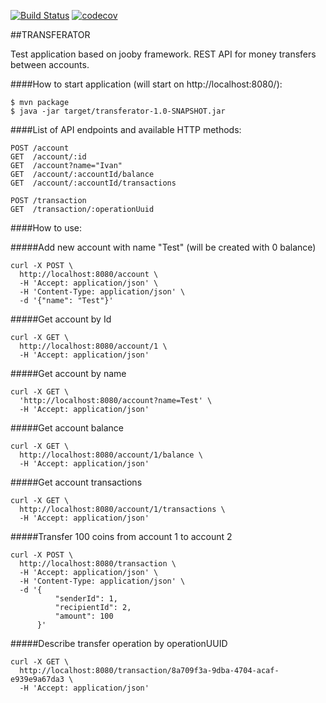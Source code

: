 [![Build Status](https://travis-ci.org/malikin/transferator.svg?branch=master)](https://travis-ci.org/malikin/transferator)
[![codecov](https://codecov.io/gh/malikin/transferator/branch/master/graph/badge.svg)](https://codecov.io/gh/malikin/transferator)

##TRANSFERATOR

Test application based on jooby framework.
REST API for money transfers between accounts.

####How to start application (will start on http://localhost:8080/):

```
$ mvn package
$ java -jar target/transferator-1.0-SNAPSHOT.jar
```

####List of API endpoints and available HTTP methods:

```
POST /account
GET  /account/:id
GET  /account?name="Ivan"
GET  /account/:accountId/balance
GET  /account/:accountId/transactions

POST /transaction
GET  /transaction/:operationUuid
```

####How to use:

#####Add new account with name "Test" (will be created with 0 balance)

```
curl -X POST \
  http://localhost:8080/account \
  -H 'Accept: application/json' \
  -H 'Content-Type: application/json' \
  -d '{"name": "Test"}'
```

#####Get account by Id

```
curl -X GET \
  http://localhost:8080/account/1 \
  -H 'Accept: application/json'
```

#####Get account by name

```
curl -X GET \
  'http://localhost:8080/account?name=Test' \
  -H 'Accept: application/json'
```

#####Get account balance

```
curl -X GET \
  http://localhost:8080/account/1/balance \
  -H 'Accept: application/json'
```

#####Get account transactions

```
curl -X GET \
  http://localhost:8080/account/1/transactions \
  -H 'Accept: application/json'
```

#####Transfer 100 coins from account 1 to account 2

```
curl -X POST \
  http://localhost:8080/transaction \
  -H 'Accept: application/json' \
  -H 'Content-Type: application/json' \
  -d '{
          "senderId": 1,
          "recipientId": 2,
          "amount": 100
      }'
```

#####Describe transfer operation by operationUUID

```
curl -X GET \
  http://localhost:8080/transaction/8a709f3a-9dba-4704-acaf-e939e9a67da3 \
  -H 'Accept: application/json' 
```
